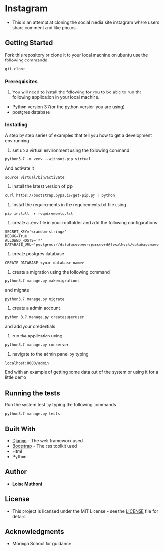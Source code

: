 # Instagram

- This is an attempt at cloning the social media site instagram where users share comment and like photos

## Getting Started

Fork this repository or clone it to your local machine on ubuntu use the following commands
```
git clone 
```

### Prerequisites

1. You will need to install the following for you to be able to run the following application in your local machine.
* Python version 3.7(or the python version you are using)
* postgres database

### Installing

A step by step series of examples that tell you how to get a development env running

1. set up a virtual environment using the following command

```
python3.7 -m venv --without-pip virtual
```

And activate it

```
source virtual/bin/activate
```
1. install the latest version of pip

```
curl https://bootstrap.pypa.io/get-pip.py | python
```

1. Install the requirements in the requirements.txt file using
```
pip install -r requirements.txt
```
1. create a .env file in your rootfolder and add the following configurations
```
SECRET_KEY='<random-string>'
DEBUG=True
ALLOWED_HOSTS='*'
DATABASE_URL='postgres://databaseowner:password@localhost/databasename'
```
1. create postgres database
```
CREATE DATABASE <your-database-name>
```
1. create a migration using the following command
```
python3.7 manage.py makemigrations
```

and migrate
```
python3.7 manage.py migrate
```
1. create a admin account
```
python 3.7 manage.py createsuperuser
```
and add your credentials

1. run the application using 
```
python3.7 manage.py runserver
```
1. navigate to the admin panel by typing 
```
localhost:8000/admin
```


End with an example of getting some data out of the system or using it for a little demo

## Running the tests

Run the system test by typing the following commands
```
python3.7 manage.py tests
```

## Built With

* [Django](https://www.djangoproject.com/download/) - The web framework used
* [Bootstrap](https://getbootstrap.com) - The css toolkit used
* Html
* Python

## Author

* **Loise Muthoni**

## License

- This project is licensed under the MIT License - see the [LICENSE](LICENSE) file for details

## Acknowledgments

* Moringa School for guidance

